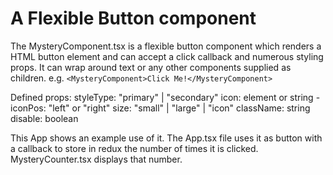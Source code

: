 # A Flexible Button component

The MysteryComponent.tsx is a flexible button component which renders a HTML button element and can accept a click callback and numerous styling props. It can wrap around text or any other components supplied as children. 
e.g. 
`<MysteryComponent>Click Me!</MysteryComponent>`

Defined props:
  styleType: "primary" | "secondary"
  icon: element or string
    - iconPos: "left" or "right"
  size: "small" | "large" | "icon"
  className: string
  disable: boolean

This App shows an example use of it.
The App.tsx file uses it as button with a callback to store in redux the number of times it is clicked.
MysteryCounter.tsx displays that number.
